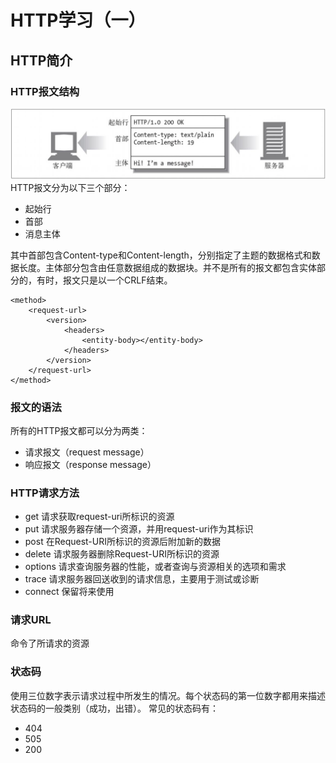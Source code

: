 # HTTP学习（一）

## HTTP简介


### HTTP报文结构
![Alt text](./http1.png)
HTTP报文分为以下三个部分：

* 起始行
* 首部
* 消息主体

其中首部包含Content-type和Content-length，分别指定了主题的数据格式和数据长度。主体部分包含由任意数据组成的数据块。并不是所有的报文都包含实体部分的，有时，报文只是以一个CRLF结束。
```http
<method>
	<request-url>
		<version>
			<headers>
				<entity-body></entity-body>
			</headers>
		</version>
	</request-url>
</method>
```
### 报文的语法
所有的HTTP报文都可以分为两类：
- 请求报文（request message）
- 响应报文（response message）
### HTTP请求方法
- get            请求获取request-uri所标识的资源
- put            请求服务器存储一个资源，并用request-uri作为其标识
- post          在Request-URI所标识的资源后附加新的数据
- delete       请求服务器删除Request-URI所标识的资源
- options     请求查询服务器的性能，或者查询与资源相关的选项和需求
- trace         请求服务器回送收到的请求信息，主要用于测试或诊断
- connect    保留将来使用
### 请求URL
命令了所请求的资源

### 状态码
使用三位数字表示请求过程中所发生的情况。每个状态码的第一位数字都用来描述状态码的一般类别（成功，出错）。
常见的状态码有：

- 404
- 505
- 200



